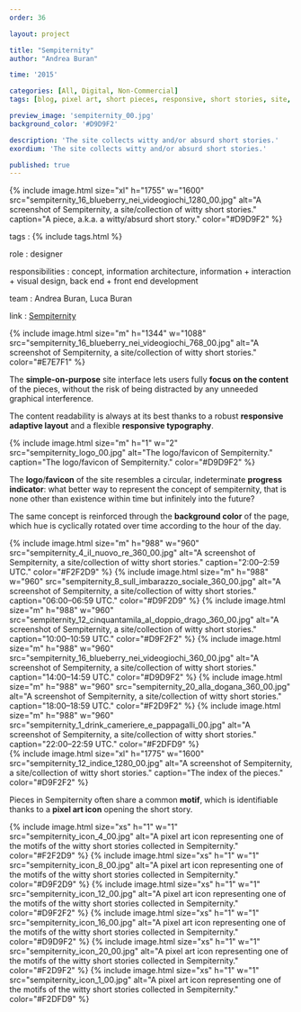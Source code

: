 ```yaml
---
order: 36

layout: project

title: "Sempiternity"
author: "Andrea Buran"

time: '2015'

categories: [All, Digital, Non-Commercial]
tags: [blog, pixel art, short pieces, responsive, short stories, site, times]

preview_image: 'sempiternity_00.jpg'
background_color: '#D9D9F2'

description: 'The site collects witty and/or absurd short stories.'
exordium: 'The site collects witty and/or absurd short stories.'

published: true
---
```


<div class="figures">
    {% include image.html
        size="xl"
        h="1755" w="1600"
        src="sempiternity_16_blueberry_nei_videogiochi_1280_00.jpg"
        alt="A screenshot of Sempiternity, a site/collection of witty short stories."
        caption="A piece, a.k.a. a witty/absurd short story."
        color="#D9D9F2"
    %}
</div>

tags
: {% include tags.html %}

role
: designer

responsibilities
: concept, information architecture, information + interaction + visual design, back end + front end development

team
: Andrea Buran, Luca Buran

link
: [Sempiternity](http://www.sempiternity.net/ "Sempiternity")

<div class="figures">
    {% include image.html
        size="m"
        h="1344" w="1088"
        src="sempiternity_16_blueberry_nei_videogiochi_768_00.jpg"
        alt="A screenshot of Sempiternity, a site/collection of witty short stories."
        color="#E7E7F1"
    %}
</div>

The **simple-on-purpose** site interface lets users fully **focus on the content** of the pieces, without the risk of being distracted by any unneeded graphical interference.

The content readability is always at its best thanks to a robust **responsive adaptive layout** and a flexible **responsive typography**.

<div class="figures">
    {% include image.html
        size="m"
        h="1" w="2"
        src="sempiternity_logo_00.jpg"
        alt="The logo/favicon of Sempiternity."
        caption="The logo/favicon of Sempiternity."
        color="#D9D9F2"
    %}
</div>

The **logo**/**favicon** of the site resembles a circular, indeterminate **progress indicator**: what better way to represent the concept of sempiternity, that is none other than existence within time but infinitely into the future?

The same concept is reinforced through the **background color** of the page, which hue is cyclically rotated over time according to the hour of the day.

<div class="figures">
    {% include image.html
        size="m"
        h="988" w="960"
        src="sempiternity_4_il_nuovo_re_360_00.jpg"
        alt="A screenshot of Sempiternity, a site/collection of witty short stories."
        caption="2:00–2:59 UTC."
        color="#F2F2D9"
    %}
    {% include image.html
        size="m"
        h="988" w="960"
        src="sempiternity_8_sull_imbarazzo_sociale_360_00.jpg"
        alt="A screenshot of Sempiternity, a site/collection of witty short stories."
        caption="06:00–06:59 UTC."
        color="#D9F2D9"
    %}
    {% include image.html
        size="m"
        h="988" w="960"
        src="sempiternity_12_cinquantamila_al_doppio_drago_360_00.jpg"
        alt="A screenshot of Sempiternity, a site/collection of witty short stories."
        caption="10:00–10:59 UTC."
        color="#D9F2F2"
    %}
    {% include image.html
        size="m"
        h="988" w="960"
        src="sempiternity_16_blueberry_nei_videogiochi_360_00.jpg"
        alt="A screenshot of Sempiternity, a site/collection of witty short stories."
        caption="14:00–14:59 UTC."
        color="#D9D9F2"
    %}
    {% include image.html
        size="m"
        h="988" w="960"
        src="sempiternity_20_alla_dogana_360_00.jpg"
        alt="A screenshot of Sempiternity, a site/collection of witty short stories."
        caption="18:00–18:59 UTC."
        color="#F2D9F2"
    %}
    {% include image.html
        size="m"
        h="988" w="960"
        src="sempiternity_1_drink_cameriere_e_pappagalli_00.jpg"
        alt="A screenshot of Sempiternity, a site/collection of witty short stories."
        caption="22:00–22:59 UTC."
        color="#F2DFD9"
    %}
</div>

<div class="figures">
    {% include image.html
        size="xl"
        h="1775" w="1600"
        src="sempiternity_12_indice_1280_00.jpg"
        alt="A screenshot of Sempiternity, a site/collection of witty short stories."
        caption="The index of the pieces."
        color="#D9F2F2"
    %}
</div>

Pieces in Sempiternity often share a common **motif**, which is identifiable thanks to a **pixel art icon** opening the short story.

<div class="figures">
    {% include image.html
        size="xs"
        h="1" w="1"
        src="sempiternity_icon_4_00.jpg"
        alt="A pixel art icon representing one of the motifs of the witty short stories collected in Sempiternity."
        color="#F2F2D9"
    %}
    {% include image.html
        size="xs"
        h="1" w="1"
        src="sempiternity_icon_8_00.jpg"
        alt="A pixel art icon representing one of the motifs of the witty short stories collected in Sempiternity."
        color="#D9F2D9"
    %}
    {% include image.html
        size="xs"
        h="1" w="1"
        src="sempiternity_icon_12_00.jpg"
        alt="A pixel art icon representing one of the motifs of the witty short stories collected in Sempiternity."
        color="#D9F2F2"
    %}
    {% include image.html
        size="xs"
        h="1" w="1"
        src="sempiternity_icon_16_00.jpg"
        alt="A pixel art icon representing one of the motifs of the witty short stories collected in Sempiternity."
        color="#D9D9F2"
    %}
    {% include image.html
        size="xs"
        h="1" w="1"
        src="sempiternity_icon_20_00.jpg"
        alt="A pixel art icon representing one of the motifs of the witty short stories collected in Sempiternity."
        color="#F2D9F2"
    %}
    {% include image.html
        size="xs"
        h="1" w="1"
        src="sempiternity_icon_1_00.jpg"
        alt="A pixel art icon representing one of the motifs of the witty short stories collected in Sempiternity."
        color="#F2DFD9"
    %}
</div>
